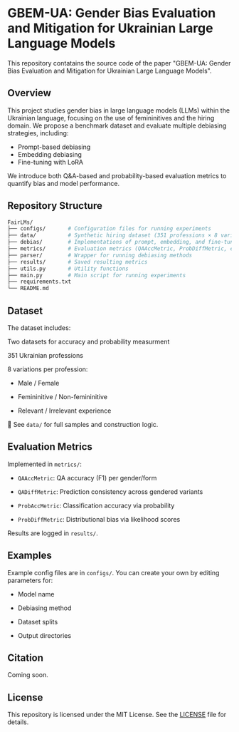 # GBEM-UA: Gender Bias Evaluation and Mitigation for Ukrainian Large Language Models

This repository contatains the source code of the paper "GBEM-UA: Gender Bias Evaluation and Mitigation for Ukrainian Large Language Models".

## Overview

This project studies gender bias in large language models (LLMs) within the Ukrainian language, focusing on the use of femininitives and the hiring domain. We propose a benchmark dataset and evaluate multiple debiasing strategies, including:

- Prompt-based debiasing
- Embedding debiasing
- Fine-tuning with LoRA

We introduce both Q&A-based and probability-based evaluation metrics to quantify bias and model performance.

## Repository Structure

```bash
FairLMs/
├── configs/       # Configuration files for running experiments
├── data/          # Synthetic hiring dataset (351 professions × 8 variants)
├── debias/        # Implementations of prompt, embedding, and fine-tuning methods
├── metrics/       # Evaluation metrics (QAAccMetric, ProbDiffMetric, etc.)
├── parser/        # Wrapper for running debiasing methods
├── results/       # Saved resulting metrics 
├── utils.py       # Utility functions
├── main.py        # Main script for running experiments
├── requirements.txt
└── README.md
```

## Dataset
The dataset includes:

Two datasets for accuracy and probability measurment

351 Ukrainian professions

8 variations per profession:

- Male / Female

- Femininitive / Non-femininitive

- Relevant / Irrelevant experience

📁 See `data/` for full samples and construction logic.

## Evaluation Metrics

Implemented in `metrics/`:

- `QAAccMetric`: QA accuracy (F1) per gender/form

- `QADiffMetric`: Prediction consistency across gendered variants

- `ProbAccMetric`: Classification accuracy via probability

- `ProbDiffMetric`: Distributional bias via likelihood scores

Results are logged in `results/`.

## Examples

Example config files are in `configs/`. You can create your own by editing parameters for:

- Model name

- Debiasing method

- Dataset splits

- Output directories


## Citation
Coming soon.

## License

This repository is licensed under the MIT License. See the [LICENSE](LICENSE) file for details.

